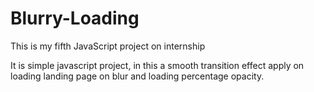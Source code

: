 # Blurry-Loading
 This is my fifth JavaScript project on internship

 It is simple javascript project, in this a smooth transition effect apply on loading landing page on blur and loading percentage opacity.
